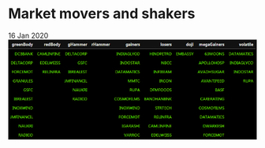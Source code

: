 # Market movers and shakers
16 Jan 2020
![16 Jan 2020](https://github.com/bananapy/bananapy.github.io/raw/master/daily/16Jan2020.png)
